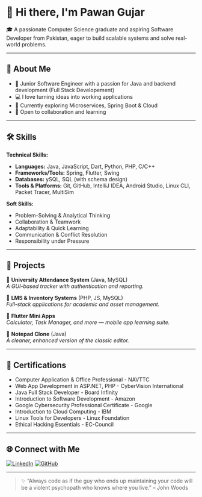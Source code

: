 # 👋 Hi there, I'm Pawan Gujar

🎓 A passionate Computer Science graduate and aspiring Software Developer from Pakistan, eager to build scalable systems and solve real-world problems.

---

## 🚀 About Me

- 🎯 Junior Software Engineer with a passion for Java and backend development (Full Stack Developement)
- 💻 I love turning ideas into working applications
- 📘 Currently exploring Microservices, Spring Boot & Cloud
- 🤝 Open to collaboration and learning

---

## 🛠️ Skills
**Technical Skills:**
- **Languages:** Java, JavaScript, Dart, Python, PHP, C/C++
- **Frameworks/Tools:** Spring, Flutter, Swing
- **Databases:** ySQL, SQL (with schema design)
- **Tools & Platforms:** Git, GitHub, IntelliJ IDEA, Android Studio, Linux CLI, Packet Tracer, MultiSim

**Soft Skills:**
-  Problem-Solving & Analytical Thinking
-  Collaboration & Teamwork
-  Adaptability & Quick Learning
-  Communication & Conflict Resolution
-  Responsibility under Pressure 

---

## 📂 Projects

🔹 **University Attendance System** (Java, MySQL)  
_A GUI-based tracker with authentication and reporting._

🔹 **LMS & Inventory Systems** (PHP, JS, MySQL)  
_Full-stack applications for academic and asset management._

🔹 **Flutter Mini Apps**  
_Calculator, Task Manager, and more — mobile app learning suite._

🔹 **Notepad Clone** (Java)  
_A cleaner, enhanced version of the classic editor._

---

## 📜 Certifications

-  Computer Application & Office Professional - NAVTTC
-  Web App Development in ASP.NET, PHP - CyberVision International
-  Java Full Stack Developer - Board Infinity
-  Introduction to Software Development - Amazon
-  Google Cybersecurity Professional Certificate - Google
-  Introduction to Cloud Computing - IBM
-  Linux Tools for Developers - Linux Foundation
-  Ethical Hacking Essentials - EC-Council

---

## 🌐 Connect with Me

[![LinkedIn](https://img.shields.io/badge/LinkedIn-blue?style=flat&logo=linkedin)](https://www.linkedin.com/in/pawangujar)
[![GitHub](https://img.shields.io/badge/GitHub-333?style=flat&logo=github&logoColor=white)](https://github.com/PawanGujar)

---

> ✨ “Always code as if the guy who ends up maintaining your code will be a violent psychopath who knows where you live.” – John Woods
